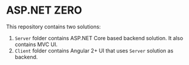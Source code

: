 # ASP.NET ZERO

This repository contains two solutions:

1. ``Server`` folder contains ASP.NET Core based backend solution. It also contains MVC UI.
2. ``Client`` folder contains Angular 2+ UI that uses ``Server`` solution as backend.
